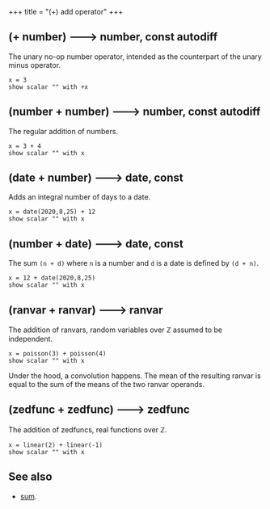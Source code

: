 +++
title = "(+) add operator"
+++

## (+ number) 🡒 number, const autodiff

The unary no-op number operator, intended as the counterpart of the unary minus operator.

```envision
x = 3
show scalar "" with +x
```

## (number + number) 🡒 number, const autodiff

The regular addition of numbers.

```envision
x = 3 + 4
show scalar "" with x
```

## (date + number) 🡒 date, const

Adds an integral number of days to a date.

```envision
x = date(2020,8,25) + 12
show scalar "" with x
```

## (number + date) 🡒 date, const

The sum `(n + d)` where `n` is a number and `d` is a date is defined by `(d + n)`.

```envision
x = 12 + date(2020,8,25)
show scalar "" with x
```

## (ranvar + ranvar) 🡒 ranvar

The addition of ranvars, random variables over $\mathbb{Z}$ assumed to be independent.

```envision
x = poisson(3) + poisson(4)
show scalar "" with x
```

Under the hood, a convolution happens. The mean of the resulting ranvar is equal to the sum of the means of the two ranvar operands.

## (zedfunc + zedfunc) 🡒 zedfunc

The addition of zedfuncs, real functions over $\mathbb{Z}$.

```envision
x = linear(2) + linear(-1)
show scalar "" with x
```

## See also

* [sum](../../stu/sum/).
